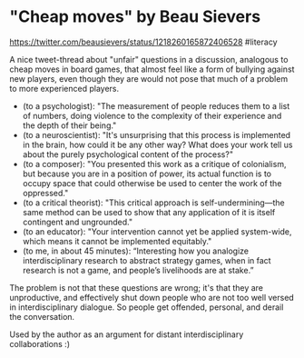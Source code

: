 # "Cheap moves" by Beau Sievers
https://twitter.com/beausievers/status/1218260165872406528
#literacy

A nice tweet-thread about "unfair" questions in a discussion, analogous to cheap moves in board games, that almost feel like a form of bullying against new players, even though they  are would not pose that much of a problem to more experienced players.

* (to a psychologist): "The measurement of people reduces them to a list of numbers, doing violence to the complexity of their experience and the depth of their being."
* (to a neuroscientist): "It's unsurprising that this process is implemented in the brain, how could it be any other way? What does your work tell us about the purely psychological content of the process?"
* (to a composer): "You presented this work as a critique of colonialism, but because you are in a position of power, its actual function is to occupy space that could otherwise be used to center the work of the oppressed."
* (to a critical theorist): "This critical approach is self-undermining—the same method can be used to show that any application of it is itself contingent and ungrounded."
* (to an educator): "Your intervention cannot yet be applied system-wide, which means it cannot be implemented equitably."
* (to me, in about 45 minutes): “Interesting how you analogize interdisciplinary research to abstract strategy games, when in fact research is not a game, and people’s livelihoods are at stake.”

The problem is not that these questions are wrong; it's that they are unproductive, and effectively shut down people who are not too well versed in interdisciplinary dialogue. So people get offended, personal, and derail the conversation.

Used by the author as an argument for distant interdisciplinary collaborations :)